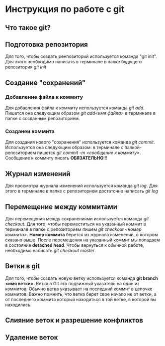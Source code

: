 # Инструкция по работе с git

## Что такое git?

## Подготовка репозитория
Для того, чтобы создать ренпозиторий используется команда "git init". Для этого необходимо написать в терминале в папке будущего репозитория *git init*

## Создание "сохранений"

### Добавление файла к коммиту

Для добавления файла к коммиту используется команда *git add*. Пишется она следующим образом *git add<имя файла>* в терминале в папке с созданным репозиторием.

### Созданеи коммита

Для создания нового "сохранения" используется команда *git commit*. Используется она следующим образом: в терминале с папкой-репозиторием  пишется *git commit -m <сообщение к коммиту>*. Сообщение к коммиту писать **ОБЯЗАТЕЛЬНО**!!! 

## Журнал изменений
Для просмотра журнала изменений используется команда *git log*. Для этого в терминале в папке с репозиторием достаточно написать *git log*

## Перемещение между коммитами
Для перемещения между сохранениями используется команда *git checkout*. Для того, чтобы переместиться на указанный коммит в терминале в папке с репозиторием пишем *git checkout <номер коммита>*. **Номер коммита** берется из журнала изменений, о котором сказано выше. После перемещения на указанный коммит мы попадаем в состояние **detached head**. Чтобы вернуться к обычной работе, необходимо написать *git checkout master*.

## Ветки в git

Для того, чтобы создать новую ветку используется команда **git branch <имя ветки>**. Ветка в Git это подвижный указатель на один из коммитов. Обычно ветка указывает на последний коммит в цепочке коммитов. Важно помнить, что ветка берет свое начало не от ветки, а от последнего коммита который находиться в той ветке, в которой вы находились. 

## Слияние веток и разрешение конфликтов

## Удаление веток